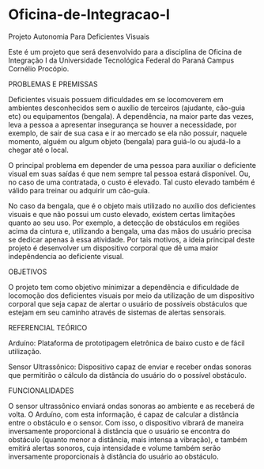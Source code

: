 # Oficina-de-Integracao-I
Projeto Autonomia Para Deficientes Visuais

Este é um projeto que será desenvolvido para a disciplina de Oficina de Integração I da Universidade Tecnológica Federal do Paraná Campus Cornélio Procópio.

PROBLEMAS E PREMISSAS 

  Deficientes visuais possuem dificuldades em se locomoverem em ambientes desconhecidos sem o auxílio de terceiros (ajudante, cão-guia etc) ou equipamentos (bengala). A dependência, na maior parte das vezes, leva a pessoa a apresentar insegurança se houver a necessidade, por exemplo, de sair de sua casa e ir ao mercado se ela não possuir, naquele momento, alguém ou algum objeto (bengala) para guiá-lo ou ajudá-lo a chegar até o local.

  O principal problema em depender de uma pessoa para auxiliar o deficiente visual em suas saídas é que nem sempre tal pessoa estará disponível. Ou, no caso de uma contratada, o custo é elevado. Tal custo elevado também é válido para treinar ou adquirir um cão-guia.
  
  No caso da bengala, que é o objeto mais utilizado no auxílio dos deficientes visuais e que não possui um custo elevado, existem certas limitações quanto ao seu uso. Por exemplo, a detecção de obstáculos em regiões acima da cintura e, utilizando a bengala, uma das mãos do usuário precisa se dedicar apenas à essa atividade. Por tais motivos, a ideia principal deste projeto é desenvolver um dispositivo corporal que dê uma maior indepêndencia ao deficiente visual.


OBJETIVOS 

  O projeto tem como objetivo minimizar a dependência e dificuldade de locomoção dos deficientes visuais por meio da utilização de um dispositivo corporal que seja capaz de alertar o usuário de possíveis obstáculos que estejam em seu caminho através de sistemas de alertas sensorais.

REFERENCIAL TEÓRICO

  Arduíno: Plataforma de prototipagem eletrônica de baixo custo e de fácil utilização.
  
  Sensor Ultrassônico: Dispositivo capaz de enviar e receber ondas sonoras que permitirão o cálculo da distância do usuário do o possível obstáculo.

FUNCIONALIDADES

  O sensor ultrassônico enviará ondas sonoras ao ambiente e as receberá de volta. O Arduíno, com esta informação, é capaz de calcular a distância entre o obstáculo e o sensor. Com isso, o dispositivo vibrará de maneira inversamente proporcional à distância que o usuário se encontra do obstáculo (quanto menor a distância, mais intensa a vibração), e também emitirá alertas sonoros, cuja intensidade e volume também serão inversamente proporcionais à distância do usuário ao obstáculo.


